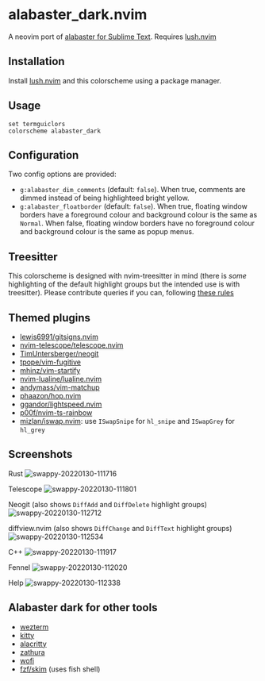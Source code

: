 alabaster_dark.nvim
===

A neovim port of [alabaster for Sublime Text](https://github.com/tonsky/sublime-scheme-alabaster). Requires [lush.nvim](https://github.com/lush.nvim)

## Installation
Install [lush.nvim](https://github.com/rktjmp/lush.nvim) and this colorscheme using a package manager.

## Usage
```vim
set termguiclors
colorscheme alabaster_dark
```
## Configuration
Two config options are provided:
- `g:alabaster_dim_comments` (default: `false`). When true, comments are dimmed instead of being highlighteed bright yellow.
- `g:alabaster_floatborder` (default: `false`).
    When true, floating window borders have a foreground colour and background colour is the same as `Normal`.
    When false, floating window borders have no foreground colour and background colour is the same as popup menus.

## Treesitter
This colorscheme is designed with nvim-treesitter in mind (there is _some_ highlighting of the default highlight groups but the intended use is with treesitter). Please contribute queries if you can, following [these rules](https://github.com/tonsky/sublime-scheme-alabaster#motivation)

## Themed plugins
- [lewis6991/gitsigns.nvim](https://github.com/lewis6991/gitsigns.nvim)
- [nvim-telescope/telescope.nvim](https://github.com/nvim-telescope/telescope.nvim)
- [TimUntersberger/neogit](https://github.com/TimUntersberger/neogit)
- [tpope/vim-fugitive](https://github.com/tpope/vim-fugitive)
- [mhinz/vim-startify](https://github.com/mhinz/vim-startify)
- [nvim-lualine/lualine.nvim](https://github.com/nvim-lualine/lualine.nvim)
- [andymass/vim-matchup](https://github.com/andymass/vim-matchup)
- [phaazon/hop.nvim](https://github.com/phaazon/hop.nvim)
- [ggandor/lightspeed.nvim](https://github.com/ggandor/lightspeed.nvim)
- [p00f/nvim-ts-rainbow](https://github.com/p00f/nvim-ts-rainbow)
- [mizlan/iswap.nvim](https://github.com/mizlan/iswap.nvim): use `ISwapSnipe` for `hl_snipe` and `ISwapGrey` for `hl_grey`

## Screenshots

Rust
![swappy-20220130-111716](https://user-images.githubusercontent.com/36493671/151688511-c5d31f0d-80e7-4bee-a148-0171a608e5f2.png)

Telescope
![swappy-20220130-111801](https://user-images.githubusercontent.com/36493671/151688522-c2d3a5d9-f97f-4eba-9b28-f562eebd2491.png)

Neogit (also shows `DiffAdd` and `DiffDelete` highlight groups)
![swappy-20220130-112712](https://user-images.githubusercontent.com/36493671/151688542-657660cc-5478-4341-9ee1-553977e45408.png)

diffview.nvim (also shows `DiffChange` and `DiffText` highlight groups)
![swappy-20220130-112534](https://user-images.githubusercontent.com/36493671/151688555-cdfd45c6-4e9e-48fe-bb0c-3c5191de9906.png)

C++
![swappy-20220130-111917](https://user-images.githubusercontent.com/36493671/151689029-32c664ac-5514-46cf-9326-70b208849e5c.png)

Fennel
![swappy-20220130-112020](https://user-images.githubusercontent.com/36493671/151689036-56eb672d-f3ec-4784-aa62-582be472310d.png)

Help
![swappy-20220130-112338](https://user-images.githubusercontent.com/36493671/151689040-8eeeabdd-2aaa-418c-a3ab-8a7e09596abc.png)



## Alabaster dark for other tools
- [wezterm](https://gist.github.com/p00f/ed538cf8a811184b23e065c0a5d3fc36)
- [kitty](https://gist.github.com/p00f/ff17b05ff918559852ca7cb9d89432c1)
- [alacritty](https://gist.github.com/p00f/37173508c85e33a4efa7aa394c0b763f)
- [zathura](https://gist.github.com/p00f/aad0abbd3a9cef67562a8ea1aadd2a2e)
- [wofi](https://gist.github.com/p00f/46f41a8c2d85e5edf13fcd38ed130faa)
- [fzf/skim](https://gist.github.com/p00f/9d159123c78cbcf8e716c362cfd4eb2b) (uses fish shell)

